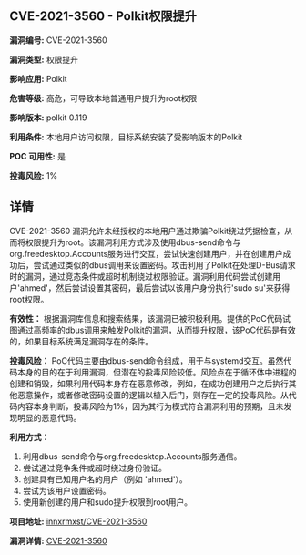 ## CVE-2021-3560 - Polkit权限提升

**漏洞编号:** CVE-2021-3560

**漏洞类型:** 权限提升

**影响应用:** Polkit

**危害等级:** 高危，可导致本地普通用户提升为root权限

**影响版本:** polkit 0.119

**利用条件:** 本地用户访问权限，目标系统安装了受影响版本的Polkit

**POC 可用性:** 是

**投毒风险:** 1%

## 详情

CVE-2021-3560 漏洞允许未经授权的本地用户通过欺骗Polkit绕过凭据检查，从而将权限提升为root。该漏洞利用方式涉及使用dbus-send命令与org.freedesktop.Accounts服务进行交互，尝试快速创建用户，并在创建用户成功后，尝试通过类似的dbus调用来设置密码。攻击利用了Polkit在处理D-Bus请求时的漏洞，通过竞态条件或超时机制绕过权限验证。漏洞利用代码尝试创建用户'ahmed'，然后尝试设置其密码，最后尝试以该用户身份执行'sudo su'来获得root权限。

**有效性：**
根据漏洞库信息和搜索结果，该漏洞已被积极利用。提供的PoC代码试图通过高频率的dbus调用来触发Polkit的漏洞，从而提升权限，该PoC代码是有效的，如果目标系统满足漏洞存在的条件。

**投毒风险：**
PoC代码主要由dbus-send命令组成，用于与systemd交互。虽然代码本身的目的在于利用漏洞，但潜在的投毒风险较低。风险点在于循环体中进程的创建和销毁，如果利用代码本身存在恶意修改，例如，在成功创建用户之后执行其他恶意操作，或者修改密码设置的逻辑以植入后门，则存在一定的投毒风险。从代码内容本身判断，投毒风险为1%，因为其行为模式符合漏洞利用的预期，且未发现明显的恶意代码。

**利用方式：**
1.  利用dbus-send命令与org.freedesktop.Accounts服务通信。
2.  尝试通过竞争条件或超时绕过身份验证。
3.  创建具有已知用户名的用户（例如 'ahmed'）。
4.  尝试为该用户设置密码。
5.  使用新创建的用户和sudo提升权限到root用户。

**项目地址:** [innxrmxst/CVE-2021-3560](https://github.com/innxrmxst/CVE-2021-3560)

**漏洞详情:** [CVE-2021-3560](https://nvd.nist.gov/vuln/detail/CVE-2021-3560)